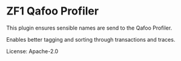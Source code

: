 # ZF1 Qafoo Profiler

This plugin ensures sensible names are send to the Qafoo Profiler.

Enables better tagging and sorting through transactions and traces.

License: Apache-2.0
